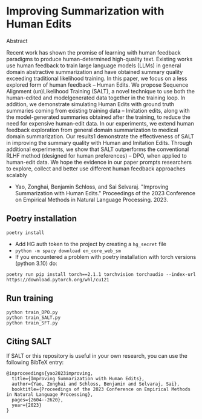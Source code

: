 #  Improving Summarization with Human Edits

Abstract

Recent work has shown the promise of learning with human feedback paradigms to produce human-determined high-quality text. Existing works use human feedback to train large
language models (LLMs) in general domain
abstractive summarization and have obtained
summary quality exceeding traditional likelihood training. In this paper, we focus on a
less explored form of human feedback – Human Edits. We propose Sequence Alignment
(un)Likelihood Training (SALT), a novel technique to use both the human-edited and modelgenerated data together in the training loop.
In addition, we demonstrate simulating Human Edits with ground truth summaries coming from existing training data – Imitation edits,
along with the model-generated summaries obtained after the training, to reduce the need
for expensive human-edit data. In our experiments, we extend human feedback exploration
from general domain summarization to medical
domain summarization. Our results1 demonstrate the effectiveness of SALT in improving
the summary quality with Human and Imitation Edits. Through additional experiments, we
show that SALT outperforms the conventional
RLHF method (designed for human preferences) – DPO, when applied to human-edit data.
We hope the evidence in our paper prompts
researchers to explore, collect and better use
different human feedback approaches scalably

- Yao, Zonghai, Benjamin Schloss, and Sai Selvaraj. "Improving Summarization with Human Edits." Proceedings of the 2023 Conference on Empirical Methods in Natural Language Processing. 2023.

## Poetry installation

`poetry install`

- Add HG auth token to the project by creating a `hg_secret` file
- `python -m spacy download en_core_web_sm`
- If you encountered a problem with poetry installation with torch versions (python 3.10) do:

```poetry run pip install torch==2.1.1 torchvision torchaudio --index-url https://download.pytorch.org/whl/cu121```


## Run training

```
python train_DPO.py
python train_SALT.py
python train_SFT.py
```

## Citing SALT
If SALT or this repository is useful in your own research, you can use the following BibTeX entry:

```
@inproceedings{yao2023improving,
  title={Improving Summarization with Human Edits},
  author={Yao, Zonghai and Schloss, Benjamin and Selvaraj, Sai},
  booktitle={Proceedings of the 2023 Conference on Empirical Methods in Natural Language Processing},
  pages={2604--2620},
  year={2023}
}
```